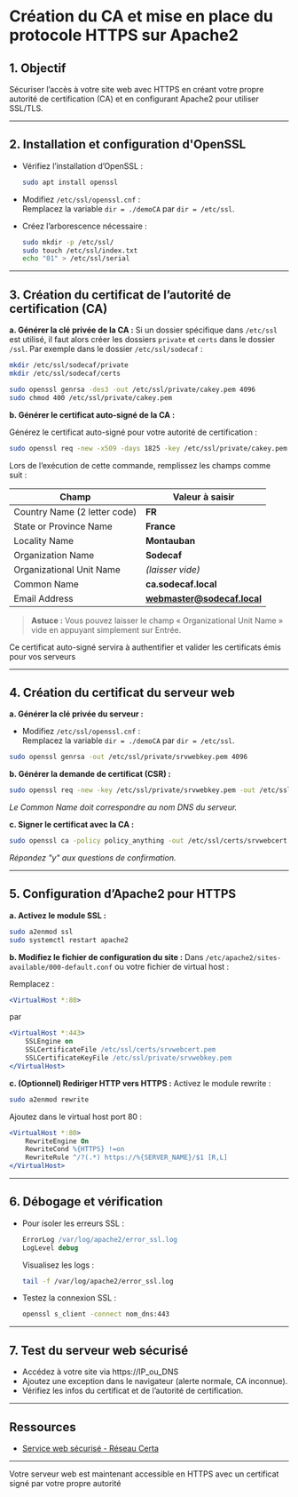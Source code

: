 # Création du CA et mise en place du protocole HTTPS sur Apache2

## 1. Objectif

Sécuriser l’accès à votre site web avec HTTPS en créant votre propre autorité de certification (CA) et en configurant Apache2 pour utiliser SSL/TLS.

---

## 2. Installation et configuration d'OpenSSL

- Vérifiez l’installation d’OpenSSL :
  ```bash
  sudo apt install openssl
  ```
- Modifiez `/etc/ssl/openssl.cnf` :  
  Remplacez la variable `dir = ./demoCA` par `dir = /etc/ssl`.

- Créez l’arborescence nécessaire :
  ```bash
  sudo mkdir -p /etc/ssl/
  sudo touch /etc/ssl/index.txt
  echo "01" > /etc/ssl/serial
  ```

---

## 3. Création du certificat de l’autorité de certification (CA)

**a. Générer la clé privée de la CA :**
Si un dossier spécifique dans `/etc/ssl` est utilisé, il faut alors créer les dossiers `private` et `certs` dans le dossier `/ssl`. Par exemple dans le dossier `/etc/ssl/sodecaf` :
```bash
mkdir /etc/ssl/sodecaf/private
mkdir /etc/ssl/sodecaf/certs
```
```bash
sudo openssl genrsa -des3 -out /etc/ssl/private/cakey.pem 4096
sudo chmod 400 /etc/ssl/private/cakey.pem
```

**b. Générer le certificat auto-signé de la CA :**

Générez le certificat auto-signé pour votre autorité de certification :

```bash
sudo openssl req -new -x509 -days 1825 -key /etc/ssl/private/cakey.pem -out /etc/ssl/certs/cacert.pem
```

Lors de l’exécution de cette commande, remplissez les champs comme suit :

| Champ                        | Valeur à saisir           |
|------------------------------|---------------------------|
| Country Name (2 letter code) | **FR**                    |
| State or Province Name       | **France**                |
| Locality Name                | **Montauban**             |
| Organization Name            | **Sodecaf**               |
| Organizational Unit Name     | *(laisser vide)*          |
| Common Name                  | **ca.sodecaf.local**      |
| Email Address                | **webmaster@sodecaf.local** |

> **Astuce :** Vous pouvez laisser le champ « Organizational Unit Name » vide en appuyant simplement sur Entrée.

Ce certificat auto-signé servira à authentifier et valider les certificats émis pour vos serveurs

---

## 4. Création du certificat du serveur web

**a. Générer la clé privée du serveur :**

- Modifiez `/etc/ssl/openssl.cnf` :  
  Remplacez la variable `dir = ./demoCA` par `dir = /etc/ssl`.
  
```bash
sudo openssl genrsa -out /etc/ssl/private/srvwebkey.pem 4096
```

**b. Générer la demande de certificat (CSR) :**
```bash
sudo openssl req -new -key /etc/ssl/private/srvwebkey.pem -out /etc/ssl/srvwebcert_dem.pem
```
*Le Common Name doit correspondre au nom DNS du serveur.*

**c. Signer le certificat avec la CA :**
```bash
sudo openssl ca -policy policy_anything -out /etc/ssl/certs/srvwebcert.pem -infiles /etc/ssl/srvwebcert.dem
```
*Répondez "y" aux questions de confirmation.*

---

## 5. Configuration d’Apache2 pour HTTPS

**a. Activez le module SSL :**
```bash
sudo a2enmod ssl
sudo systemctl restart apache2
```

**b. Modifiez le fichier de configuration du site :**
Dans `/etc/apache2/sites-available/000-default.conf` ou votre fichier de virtual host :

Remplacez :
```apache
<VirtualHost *:80>
```
par
```apache
<VirtualHost *:443>
    SSLEngine on
    SSLCertificateFile /etc/ssl/certs/srvwebcert.pem
    SSLCertificateKeyFile /etc/ssl/private/srvwebkey.pem
</VirtualHost>
```

**c. (Optionnel) Rediriger HTTP vers HTTPS :**
Activez le module rewrite :
```bash
sudo a2enmod rewrite
```
Ajoutez dans le virtual host port 80 :
```apache
<VirtualHost *:80>
    RewriteEngine On
    RewriteCond %{HTTPS} !=on
    RewriteRule ^/?(.*) https://%{SERVER_NAME}/$1 [R,L]
</VirtualHost>
```

---

## 6. Débogage et vérification

- Pour isoler les erreurs SSL :
  ```apache
  ErrorLog /var/log/apache2/error_ssl.log
  LogLevel debug
  ```
  Visualisez les logs :
  ```bash
  tail -f /var/log/apache2/error_ssl.log
  ```

- Testez la connexion SSL :
  ```bash
  openssl s_client -connect nom_dns:443
  ```

---

## 7. Test du serveur web sécurisé

- Accédez à votre site via https://IP_ou_DNS
- Ajoutez une exception dans le navigateur (alerte normale, CA inconnue).
- Vérifiez les infos du certificat et de l’autorité de certification.

---

## Ressources

- [Service web sécurisé - Réseau Certa](https://www.reseaucerta.org/content/service-web-securise)

---

Votre serveur web est maintenant accessible en HTTPS avec un certificat signé par votre propre autorité